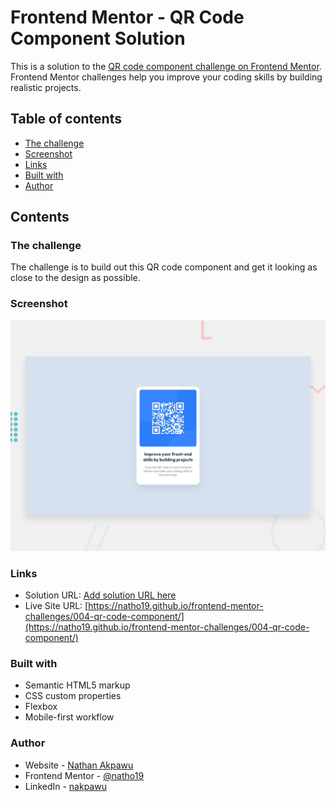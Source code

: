 # Frontend Mentor - QR Code Component Solution

This is a solution to the [QR code component challenge on Frontend Mentor](https://www.frontendmentor.io/challenges/qr-code-component-iux_sIO_H). Frontend Mentor challenges help you improve your coding skills by building realistic projects.

## Table of contents

-   [The challenge](#the-challenge)
-   [Screenshot](#screenshot)
-   [Links](#links)
-   [Built with](#built-with)
-   [Author](#author)

## Contents

### The challenge

The challenge is to build out this QR code component and get it looking as close to the design as possible.

### Screenshot

![](./screenshot.jpg)

### Links

-   Solution URL: [Add solution URL here](https://your-solution-url.com)
-   Live Site URL: [https://natho19.github.io/frontend-mentor-challenges/004-qr-code-component/](https://natho19.github.io/frontend-mentor-challenges/004-qr-code-component/)

### Built with

-   Semantic HTML5 markup
-   CSS custom properties
-   Flexbox
-   Mobile-first workflow

### Author

-   Website - [Nathan Akpawu](https://nakpawu.com/)
-   Frontend Mentor - [@natho19](https://www.frontendmentor.io/profile/natho19)
-   LinkedIn - [nakpawu](https://www.linkedin.com/in/nakpawu/)
